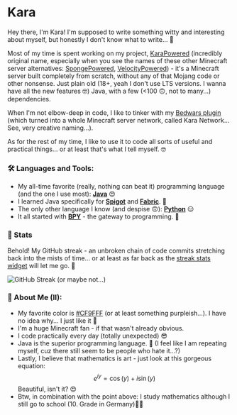 # Kara

Hey there, I'm Kara! I'm supposed to write something witty and interesting about myself, but honestly I don't know what to write... 🥴

Most of my time is spent working on my project, [KaraPowered](https://www.github.com/KaraPowered) (incredibly original name, especially when you see the names of these other Minecraft server alternatives: [SpongePowered](https://www.spongepowered.org/), [VelocityPowered](https://www.velocitypowered.com/)) - it's a Minecraft server built completely from scratch, without any of that Mojang code or other nonsense. Just plain old (18+, yeah I don't use LTS versions. I wanna have all the new features 🤓) Java, with a few (<100 🙃, not to many...) dependencies. 

When I'm not elbow-deep in code, I like to tinker with my [Bedwars plugin](https://www.github.com/Kara6432/Bedwars) (which turned into a whole Minecraft server network, called Kara Network... See, very creative naming...).

As for the rest of my time, I like to use it to code all sorts of useful and practical things... or at least that's what I tell myself. 🤓

### 🛠️ Languages and Tools:

* My all-time favorite (really, nothing can beat it) programming language (and the one I use most): **[Java](https://www.java.com)** 😍
* I learned Java specifically for **[Spigot](https://www.spigotmc.org)** and **[Fabric](https://www.fabricmc.net)**. 🤩
* The only other language I know (and despise 🙃): **[Python](https://www.python.org)** 😑
* It all started with **[BPY](https://docs.blender.org/api/current/index.html)** - the gateway to programming. 🤗

### 💎 Stats

Behold! My GitHub streak - an unbroken chain of code commits stretching back into the mists of time... or at least as far back as the [streak stats widget](https://streak-stats.demolab.com) will let me go. 🤯

![GitHub Streak](https://streak-stats.demolab.com?user=Kara6432&date_format=j%20M%5B%20Y%5D)
(or maybe not...)

### 🤪 About Me (II):

* My favorite color is [#CF9FFF](https://github.com/Kara6432/Kara6432/blob/main/CF9FFF.png) (or at least something purpleish...). I have no idea why... I just like it 🎨
* I'm a huge Minecraft fan - if that wasn't already obvious.
* I code practically every day (totally unexpected) 😎
* Java is the superior programming language. 🤗 (I feel like I am repeating myself, cuz there still seem to be people who hate it...?)
* Lastly, I believe that mathematics is art - just look at this gorgeous equation: $$e^{iy}=\cos\left(y\right)+i\sin\left(y\right)$$ Beautiful, isn't it? 😍
* Btw, in combination with the point above: I study mathematics although I still go to school (10. Grade in Germany)👩‍🎓
